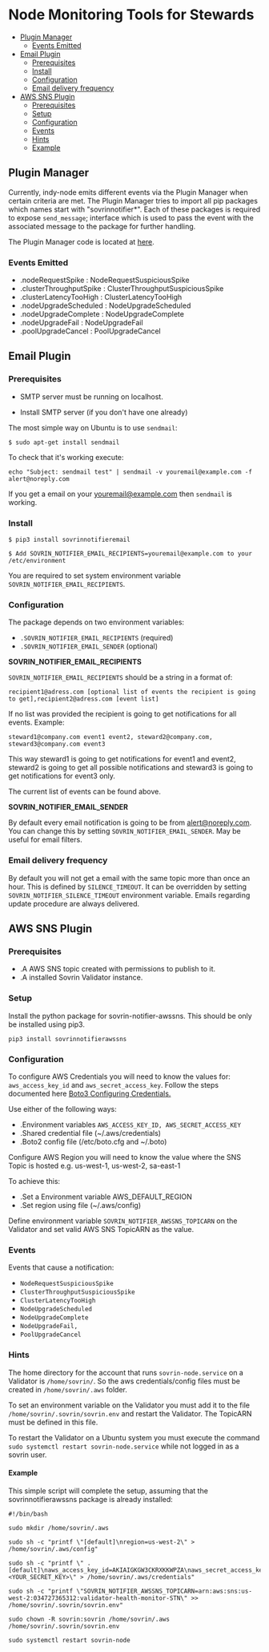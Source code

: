 # Node Monitoring Tools for Stewards

* [Plugin Manager](#plugin-manager)
  * [Events Emitted](#events-emitted)
* [Email Plugin](#email-plugin)
    * [Prerequisites](#prerequisites)
    * [Install](#install)
    * [Configuration](#configuration)
    * [Email delivery frequency](#email-delivery-frequency)
* [AWS SNS Plugin](#aws-sns-plugin)
  * [Prerequisites](#prerequisites)
  * [Setup](#setup)
  * [Configuration](#configuration)
  * [Events](#events)
  * [Hints](#hints)
  * [Example](#example)


## Plugin Manager

Currently, indy-node emits different events via the Plugin Manager when certain criteria are met. The Plugin Manager tries to import all pip packages which names start with "sovrinnotifier*". Each of these packages is required to expose `send_message`; interface which is used to pass the event with the associated message to the package for further handling.

The Plugin Manager code is located at [here](https://github.com/hyperledger/indy-plenum/blob/master/plenum/server/notifier_plugin_manager.py#L23).

### Events Emitted

- .nodeRequestSpike : NodeRequestSuspiciousSpike
- .clusterThroughputSpike : ClusterThroughputSuspiciousSpike
- .clusterLatencyTooHigh : ClusterLatencyTooHigh
- .nodeUpgradeScheduled : NodeUpgradeScheduled
- .nodeUpgradeComplete : NodeUpgradeComplete
- .nodeUpgradeFail :  NodeUpgradeFail
- .poolUpgradeCancel :  PoolUpgradeCancel


## Email Plugin

### Prerequisites

* SMTP server must be running on localhost.

* Install SMTP server (if you don't have one already)

The most simple way on Ubuntu is to use `sendmail`:

`$ sudo apt-get install sendmail`

To check that it's working execute:

`echo "Subject: sendmail test" | sendmail -v youremail@example.com -f alert@noreply.com`

If you get a email on your youremail@example.com then `sendmail` is working.

### Install

`$ pip3 install sovrinnotifieremail`

`$ Add SOVRIN_NOTIFIER_EMAIL_RECIPIENTS=youremail@example.com to your /etc/environment`

You are required to set system environment variable `SOVRIN_NOTIFIER_EMAIL_RECIPIENTS`.

### Configuration

The package depends on two environment variables:

- `.SOVRIN_NOTIFIER_EMAIL_RECIPIENTS` (required)
- `.SOVRIN_NOTIFIER_EMAIL_SENDER` (optional)

**SOVRIN_NOTIFIER_EMAIL_RECIPIENTS**

`SOVRIN_NOTIFIER_EMAIL_RECIPIENTS` should be a string in a format of:

`recipient1@adress.com [optional list of events the recipient is going to get],recipient2@adress.com [event list]`

If no list was provided the recipient is going to get notifications for all events. Example:

`steward1@company.com event1 event2, steward2@company.com, steward3@company.com event3`

This way steward1 is going to get notifications for event1 and event2, steward2 is going to get all possible notifications and steward3 is going to get notifications for event3 only.

The current list of events can be found above.

**SOVRIN_NOTIFIER_EMAIL_SENDER**

By default every email notification is going to be from alert@noreply.com. You can change this by setting `SOVRIN_NOTIFIER_EMAIL_SENDER`. May be useful for email filters.

### Email delivery frequency

By default you will not get a email with the same topic more than once an hour. This is defined by `SILENCE_TIMEOUT`. It can be overridden by setting `SOVRIN_NOTIFIER_SILENCE_TIMEOUT` environment variable. Emails regarding update procedure are always delivered.


## AWS SNS Plugin

### Prerequisites

- .A AWS SNS topic created with permissions to publish to it.
- .A installed Sovrin Validator instance.

### Setup

Install the python package for sovrin-notifier-awssns. This should be only be installed using pip3.

`pip3 install sovrinnotifierawssns`

### Configuration

To configure AWS Credentials you will need to know the values for: `aws_access_key_id` and `aws_secret_access_key`. Follow the steps documented here [Boto3 Configuring Credentials.](https://boto3.readthedocs.io/en/latest/guide/configuration.html#configuring-credentials)

Use either of the following ways:

- .Environment variables `AWS_ACCESS_KEY_ID, AWS_SECRET_ACCESS_KEY`
- .Shared credential file (~/.aws/credentials)
- .Boto2 config file (/etc/boto.cfg and ~/.boto)

Configure AWS Region you will need to know the value where the SNS Topic is hosted e.g. us-west-1, us-west-2, sa-east-1

To achieve this:

- .Set a Environment variable AWS\_DEFAULT\_REGION
- .Set region using file (~/.aws/config)

Define environment variable `SOVRIN_NOTIFIER_AWSSNS_TOPICARN` on the Validator and set valid AWS SNS TopicARN as the value.

### Events

Events that cause a notification:

* `NodeRequestSuspiciousSpike`
* `ClusterThroughputSuspiciousSpike`
* `ClusterLatencyTooHigh`
* `NodeUpgradeScheduled`
* `NodeUpgradeComplete`
* `NodeUpgradeFail,`
* `PoolUpgradeCancel`


### Hints

The home directory for the account that runs `sovrin-node.service` on a Validator is `/home/sovrin/`. So the aws credentials/config files must be created in `/home/sovrin/.aws` folder.

To set an environment variable on the Validator you must add it to the file `/home/sovrin/.sovrin/sovrin.env` and restart the Validator. The TopicARN must be defined in this file.

To restart the Validator on a Ubuntu system you must execute the command `sudo systemctl restart sovrin-node.service` while not logged in as a sovrin user.

#### Example

This simple script will complete the setup, assuming that the sovrinnotifierawssns package is already installed:

```
#!/bin/bash

sudo mkdir /home/sovrin/.aws

sudo sh -c "printf \"[default]\nregion=us-west-2\" > /home/sovrin/.aws/config"

sudo sh -c "printf \" .[default]\naws_access_key_id=AKIAIGKGW3CKRXKKWPZA\naws_secret_access_key=<YOUR_SECRET_KEY>\" > /home/sovrin/.aws/credentials"

sudo sh -c "printf \"SOVRIN_NOTIFIER_AWSSNS_TOPICARN=arn:aws:sns:us-west-2:034727365312:validator-health-monitor-STN\" >> /home/sovrin/.sovrin/sovrin.env"

sudo chown -R sovrin:sovrin /home/sovrin/.aws /home/sovrin/.sovrin/sovrin.env

sudo systemctl restart sovrin-node

```
